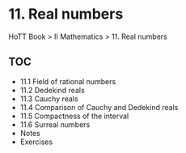 # 11. Real numbers

HoTT Book > II Mathematics > 11. Real numbers

## TOC
- 11.1 Field of rational numbers
- 11.2 Dedekind reals
- 11.3 Cauchy reals
- 11.4 Comparison of Cauchy and Dedekind reals
- 11.5 Compactness of the interval
- 11.6 Surreal numbers
- Notes
- Exercises
